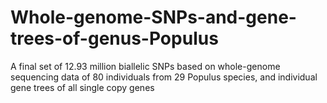 # Whole-genome-SNPs-and-gene-trees-of-genus-Populus
A final set of 12.93 million biallelic SNPs based on whole-genome sequencing data of 80 individuals from 29 Populus species, and individual gene trees of all single copy genes

